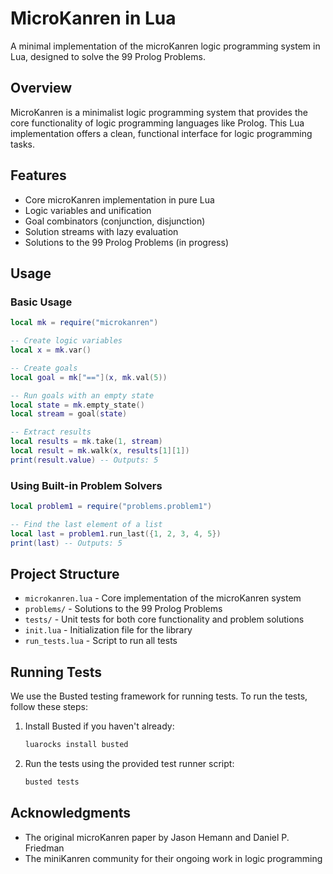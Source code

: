 # MicroKanren in Lua

A minimal implementation of the microKanren logic programming system in Lua, designed to solve the 99 Prolog Problems.

## Overview

MicroKanren is a minimalist logic programming system that provides the core functionality of logic programming languages like Prolog. This Lua implementation offers a clean, functional interface for logic programming tasks.

## Features

- Core microKanren implementation in pure Lua
- Logic variables and unification
- Goal combinators (conjunction, disjunction)
- Solution streams with lazy evaluation
- Solutions to the 99 Prolog Problems (in progress)

## Usage

### Basic Usage

```lua
local mk = require("microkanren")

-- Create logic variables
local x = mk.var()

-- Create goals
local goal = mk["=="](x, mk.val(5))

-- Run goals with an empty state
local state = mk.empty_state()
local stream = goal(state)

-- Extract results
local results = mk.take(1, stream)
local result = mk.walk(x, results[1][1])
print(result.value) -- Outputs: 5
```

### Using Built-in Problem Solvers

```lua
local problem1 = require("problems.problem1")

-- Find the last element of a list
local last = problem1.run_last({1, 2, 3, 4, 5})
print(last) -- Outputs: 5
```

## Project Structure

- `microkanren.lua` - Core implementation of the microKanren system
- `problems/` - Solutions to the 99 Prolog Problems 
- `tests/` - Unit tests for both core functionality and problem solutions
- `init.lua` - Initialization file for the library
- `run_tests.lua` - Script to run all tests

## Running Tests

We use the Busted testing framework for running tests. To run the tests, follow these steps:

1. Install Busted if you haven't already:
    ```bash
    luarocks install busted
    ```

2. Run the tests using the provided test runner script:
    ```bash
    busted tests
    ```

## Acknowledgments

- The original microKanren paper by Jason Hemann and Daniel P. Friedman
- The miniKanren community for their ongoing work in logic programming